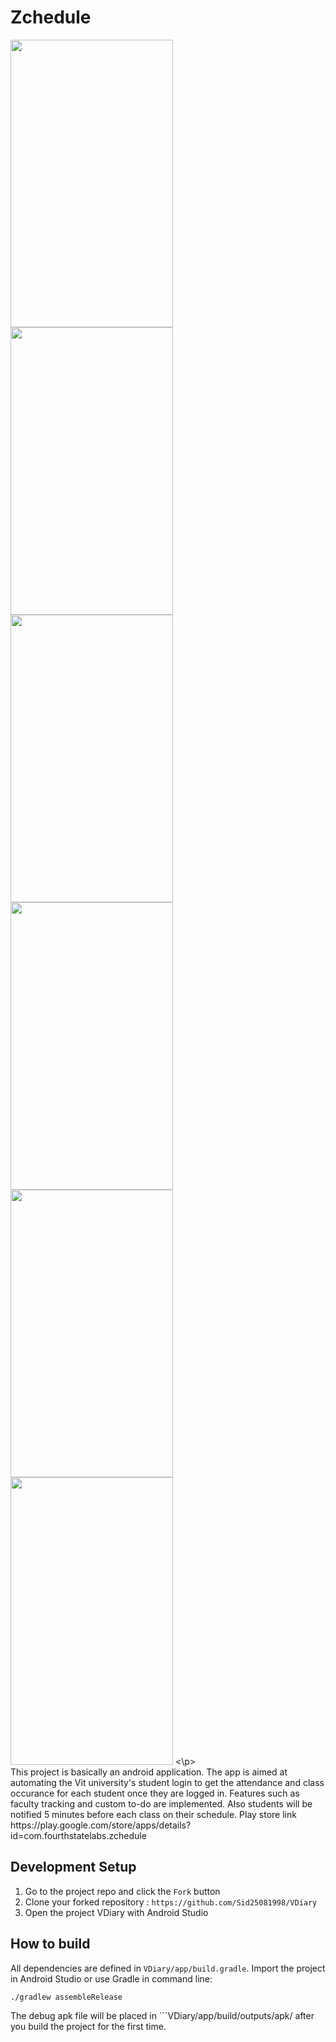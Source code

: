 # Zchedule

<p>
<image height="460", width="260" src="https://github.com/Sid25081998/VDiary/blob/master/1.png">
<image height="460", width="260" src="https://github.com/Sid25081998/VDiary/blob/master/2.png">
<image height="460", width="260" src="https://github.com/Sid25081998/VDiary/blob/master/3.png">
<image height="460", width="260" src="https://github.com/Sid25081998/VDiary/blob/master/4.png">
<image height="460", width="260" src="https://github.com/Sid25081998/VDiary/blob/master/5.png">
<image height="460", width="260" src="https://github.com/Sid25081998/VDiary/blob/master/6.png">
<\p>
<br>
This project is basically an android application.
The app is aimed at automating the Vit university's student login to get the attendance and class occurance for each student once they are logged in.
Features such as faculty tracking and custom to-do are implemented.
Also students will be notified 5 minutes before each class on their schedule.
Play store link https://play.google.com/store/apps/details?id=com.fourthstatelabs.zchedule

## Development Setup
1. Go to the project repo and click the `Fork` button
2. Clone your forked repository : `https://github.com/Sid25081998/VDiary`
3. Open the project VDiary with Android Studio

## How to build
All dependencies are defined in ```VDiary/app/build.gradle```. Import the project in Android Studio or use Gradle in command line:
```
./gradlew assembleRelease
```
The debug apk file will be placed in ```VDiary/app/build/outputs/apk/ after you build the project for the first time.
